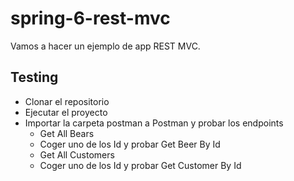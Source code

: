 # spring-6-rest-mvc

Vamos a hacer un ejemplo de app REST MVC.

## Testing

- Clonar el repositorio
- Ejecutar el proyecto
- Importar la carpeta postman a Postman y probar los endpoints
  - Get All Bears
  - Coger uno de los Id y probar Get Beer By Id
  - Get All Customers
  - Coger uno de los Id y probar Get Customer By Id